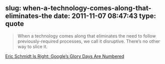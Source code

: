 slug: when-a-technology-comes-along-that-eliminates-the
date: 2011-11-07 08:47:43
type: quote
---

> When a technology comes along that eliminates the need to follow previously-required processes, we call it disruptive. There’s no other way to slice it.

[Eric Schmidt Is Right: Google’s Glory Days Are Numbered](http://techcrunch.com/2011/11/06/schmidt-right-google%e2%80%99s-glory-days-numbered/)

